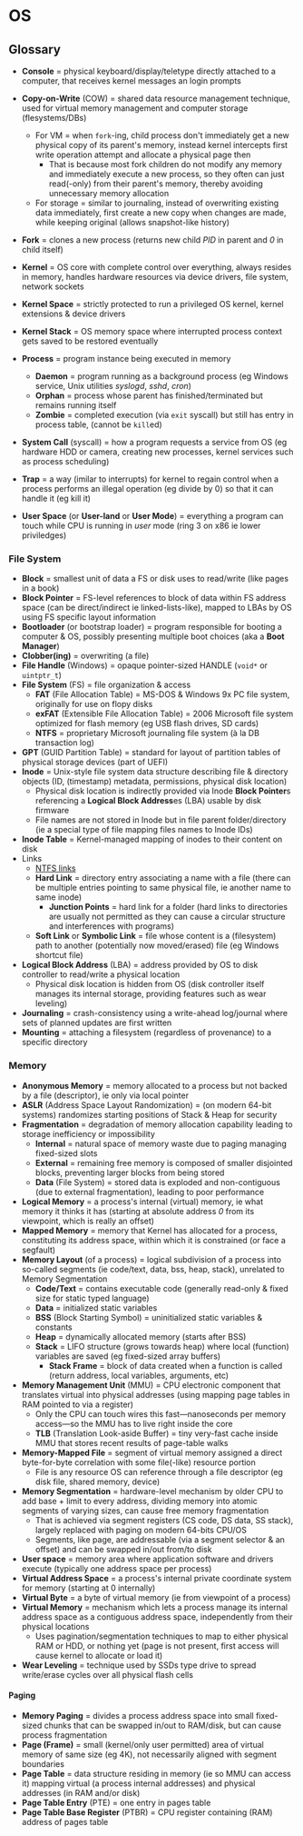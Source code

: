 # OS

## Glossary

* **Console** = physical keyboard/display/teletype directly attached to a computer, that receives kernel messages an login prompts
* **Copy-on-Write** (COW) = shared data resource management technique, used for virtual memory management and computer storage (flesystems/DBs)
  * For VM = when `fork`-ing, child process don't immediately get a new physical copy of its parent's memory, instead kernel intercepts first write operation attempt and allocate a physical page then
    * That is because most fork children do not modify any memory and immediately execute a new process, so they often can just read(-only) from their parent's memory, thereby avoiding unnecessary memory allocation
  * For storage = similar to journaling, instead of overwriting existing data immediately, first create a new copy when changes are made, while keeping original (allows snapshot-like history)
* **Fork** = clones a new process (returns new child _PID_ in parent and _0_ in child itself)
* **Kernel** = OS core with complete control over everything, always resides in memory, handles hardware resources via device drivers, file system, network sockets
* **Kernel Space** = strictly protected to run a privileged OS kernel, kernel extensions & device drivers
* **Kernel Stack** = OS memory space where interrupted process context gets saved to be restored eventually
* **Process** = program instance being executed in memory
  * **Daemon** = program running as a background process (eg Windows service, Unix utilities _syslogd_, _sshd_, _cron_)
  * **Orphan** = process whose parent has finished/terminated but remains running itself
  * **Zombie** = completed execution (via `exit` syscall) but still has entry in process table, (cannot be `kill`ed)

* **System Call** (syscall) = how a program requests a service from OS (eg hardware HDD or camera, creating new processes, kernel services such as process scheduling)
* **Trap** = a way (imilar to interrupts) for kernel to regain control when a process performs an illegal operation (eg divide by 0) so that it can handle it (eg kill it)
* **User Space** (or **User-land** or **User Mode**) = everything a program can touch while CPU is running in _user_ mode (ring 3 on x86 ie lower priviledges)

### File System

* **Block** = smallest unit of data a FS or disk uses to read/write (like pages in a book)
* **Block Pointer** = FS-level references to block of data within FS address space (can be direct/indirect ie linked-lists-like), mapped to LBAs by OS using FS specific layout information
* **Bootloader** (or bootstrap loader) = program responsible for booting a computer & OS, possibly presenting multiple boot choices (aka a **Boot Manager**)
* **Clobber(ing)** = overwriting (a file)
* **File Handle** (Windows) = opaque pointer-sized HANDLE (`void*` or `uintptr_t`)
* **File System** (FS) = file organization & access
  * **FAT** (File Allocation Table) = MS-DOS & Windows 9x PC file system, originally for use on flopy disks
  * **exFAT** (Extensible File Allocation Table) = 2006 Microsoft file system optimized for flash memory (eg USB flash drives, SD cards)
  * **NTFS** = proprietary Microsoft journaling file system (à la DB transaction log)
* **GPT** (GUID Partition Table) = standard for layout of partition tables of physical storage devices (part of UEFI)
* **Inode** = Unix-style file system data structure describing file & directory objects (ID, (timestamp) metadata, permissions, physical disk location)
  * Physical disk location is indirectly provided via Inode **Block Pointer**s referencing a **Logical Block Address**es (LBA) usable by disk firmware
  * File names are not stored in Inode but in file parent folder/directory (ie a special type of file mapping files names to Inode IDs)
* **Inode Table** = Kernel-managed mapping of inodes to their content on disk
* Links
  * [NTFS links](https://en.wikipedia.org/wiki/NTFS_links)
  * **Hard Link** = directory entry associating a name with a file (there can be multiple entries pointing to same physical file, ie another name to same inode)
    * **Junction Points** = hard link for a folder (hard links to directories are usually not permitted as they can cause a circular structure and interferences with programs)
  * **Soft Link** or **Symbolic Link** = file whose content is a (filesystem) path to another (potentially now moved/erased) file (eg Windows shortcut file)
* **Logical Block Address** (LBA) = address provided by OS to disk controller to read/write a physical location
  * Physical disk location is hidden from OS (disk controller itself manages its internal storage, providing features such as wear leveling)
* **Journaling** = crash-consistency using a write-ahead log/journal where sets of planned updates are first written
* **Mounting** = attaching a filesystem (regardless of provenance) to a specific directory

### Memory

* **Anonymous Memory** = memory allocated to a process but not backed by a file (descriptor), ie only via local pointer
* **ASLR** (Address Space Layout Randomization) = (on modern 64-bit systems) randomizes starting positions of Stack & Heap for security
* **Fragmentation** = degradation of memory allocation capability leading to storage inefficiency or impossibility
  * **Internal** = natural space of memory waste due to paging managing fixed-sized slots
  * **External** = remaining free memory is composed of smaller disjointed blocks, preventing larger blocks from being stored
  * **Data** (File System) = stored data is exploded and non-contiguous (due to external fragmentation), leading to poor performance
* **Logical Memory** = a process's internal (virtual) memory, ie what memory it thinks it has (starting at absolute address _0_ from its viewpoint, which is really an offset)
* **Mapped Memory** = memory that Kernel has allocated for a process, constituting its address space, within which it is constrained (or face a segfault)
* **Memory Layout** (of a process) = logical subdivision of a process into so-called segments (ie code/text, data, bss, heap, stack), unrelated to Memory Segmentation
  * **Code/Text** = contains executable code (generally read-only & fixed size for static typed language)
  * **Data** = initialized static variables
  * **BSS** (Block Starting Symbol) = uninitialized static variables & constants
  * **Heap** = dynamically allocated memory (starts after BSS)
  * **Stack** = LIFO structure (grows towards heap) where local (function) variables are saved (eg fixed-sized array buffers)
    * **Stack Frame** = block of data created when a function is called (return address, local variables, arguments, etc)
* **Memory Management Unit** (MMU) = CPU electronic component that translates virtual into physical addresses (using mapping page tables in RAM pointed to via a register)
  * Only the CPU can touch wires this fast—nanoseconds per memory access—so the MMU has to live right inside the core
  * **TLB** (Translation Look-aside Buffer) = tiny very-fast cache inside MMU that stores recent results of page-table walks
* **Memory-Mapped File** = segment of virtual memory assigned a direct byte-for-byte correlation with some file(-like) resource portion
  * File is any resource OS can reference through a file descriptor (eg disk file, shared memory, device)
* **Memory Segmentation** = hardware-level mechanism by older CPU to add base + limit to every address, dividing memory into atomic segments of varying sizes, can cause free memory fragmentation
  * That is achieved via segment registers (CS code, DS data, SS stack), largely replaced with paging on modern 64-bits CPU/OS
  * Segments, like page, are addressable (via a segment selector & an offset) and can be swapped in/out from/to disk
* **User space** = memory area where application software and drivers execute (typically one address space per process)
* **Virtual Address Space** = a process's internal private coordinate system for memory (starting at 0 internally)
* **Virtual Byte** = a byte of virtual memory (ie from viewpoint of a process)
* **Virtual Memory** = mechanism which lets a process manage its internal address space as a contiguous address space, independently from their physical locations
  * Uses pagination/segmentation techniques to map to either physical RAM or HDD, or nothing yet (page is not present, first access will cause kernel to allocate or load it)
* **Wear Leveling** = technique used by SSDs type drive to spread write/erase cycles over all physical flash cells

#### Paging

* **Memory Paging** = divides a process address space into small fixed-sized chunks that can be swapped in/out to RAM/disk, but can cause process fragmentation
* **Page (Frame)** = small (kernel/only user permitted) area of virtual memory of same size (eg 4K), not necessarily aligned with segment boundaries
* **Page Table** = data structure residing in memory (ie so MMU can access it) mapping virtual (a process internal addresses) and physical addresses (in RAM and/or disk)
* **Page Table Entry** (PTE) = one entry in pages table
* **Page Table Base Register** (PTBR) = CPU register containing (RAM) address of pages table
